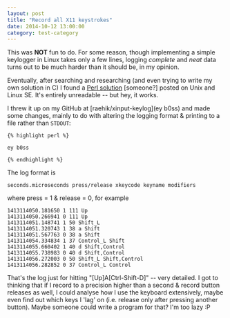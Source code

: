 ```yaml
---
layout: post
title: "Record all X11 keystrokes"
date: 2014-10-12 13:00:00
category: test-category
---
```


This was **NOT** fun to do. For some reason, though implementing a
simple keylogger in Linux takes only a few lines, logging *complete* and
*neat* data turns out to be much harder than it should be, in my
opinion.

Eventually, after searching and researching (and even trying to write my
own solution in C) I found a [Perl solution]() [someone?] posted on Unix and
Linux SE. It's entirely unreadable -- but hey, it works.

I threw it up on my GitHub at [raehik/xinput-keylog](ey b0ss) and made
some changes, mainly to do with altering the logging format & printing
to a file rather than `STDOUT`:

    {% highlight perl %}

    ey b0ss

    {% endhighlight %}

The log format is

    seconds.microseconds press/release xkeycode keyname modifiers

where press = 1 & release = 0, for example

    1413114050.181650 1 111 Up 
    1413114050.266941 0 111 Up 
    1413114051.148741 1 50 Shift_L 
    1413114051.320743 1 38 a Shift
    1413114051.567763 0 38 a Shift
    1413114054.334834 1 37 Control_L Shift
    1413114055.660402 1 40 d Shift,Control
    1413114055.738983 0 40 d Shift,Control
    1413114056.272003 0 50 Shift_L Shift,Control
    1413114056.282852 0 37 Control_L Control

That's the log just for hitting "[Up]A[Ctrl-Shift-D]" -- very detailed.
I got to thinking that if I record to a precision higher than a second &
record button releases as well, I could analyse how I use the keyboard
extensively, maybe even find out which keys I 'lag' on (i.e. release
only after pressing another button). Maybe someone could write a program
for that? I'm too lazy :P
